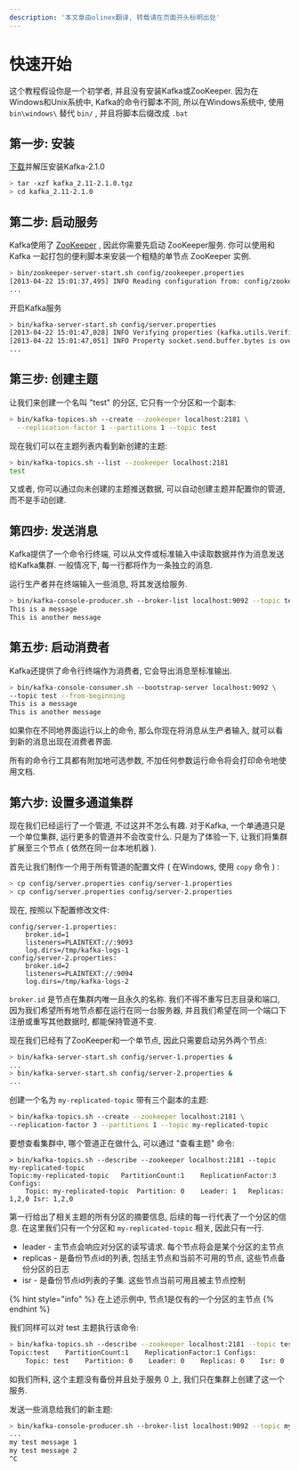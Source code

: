 ```yaml
---
description: '本文章由olinex翻译, 转载请在页面开头标明出处'
---
```


# 快速开始

这个教程假设你是一个初学者, 并且没有安装Kafka或ZooKeeper. 因为在Windows和Unix系统中, Kafka的命令行脚本不同, 所以在Windows系统中, 使用 `bin\windows\` 替代 `bin/` , 并且将脚本后缀改成 `.bat`

## 第一步: 安装

[下载](https://www.apache.org/dyn/closer.cgi?path=/kafka/2.1.0/kafka_2.11-2.1.0.tgz)并解压安装Kafka-2.1.0

```bash
> tar -xzf kafka_2.11-2.1.0.tgz
> cd kafka_2.11-2.1.0
```

## 第二步: 启动服务

Kafka使用了 [ZooKeeper](https://zookeeper.apache.org/) , 因此你需要先启动 ZooKeeper服务. 你可以使用和 Kafka 一起打包的便利脚本来安装一个粗糙的单节点 ZooKeeper 实例.

```bash
> bin/zookeeper-server-start.sh config/zookeeper.properties
[2013-04-22 15:01:37,495] INFO Reading configuration from: config/zookeeper.properties (org.apache.zookeeper.server.quorum.QuorumPeerConfig)
...
```

开启Kafka服务

```bash
> bin/kafka-server-start.sh config/server.properties
[2013-04-22 15:01:47,028] INFO Verifying properties (kafka.utils.VerifiableProperties)
[2013-04-22 15:01:47,051] INFO Property socket.send.buffer.bytes is overridden to 1048576 (kafka.utils.VerifiableProperties)
...
```

## 第三步: 创建主题

让我们来创建一个名叫 "test" 的分区, 它只有一个分区和一个副本:

```bash
> bin/kafka-topices.sh --create --zookeeper localhost:2181 \
  --replication-factor 1 --partitions 1 --topic test
```

现在我们可以在主题列表内看到新创建的主题:

```bash
> bin/kafka-topics.sh --list --zookeeper localhost:2181
test
```

又或者, 你可以通过向未创建的主题推送数据, 可以自动创建主题并配置你的管道, 而不是手动创建.

## 第四步: 发送消息

Kafka提供了一个命令行终端, 可以从文件或标准输入中读取数据并作为消息发送给Kafka集群. 一般情况下, 每一行都将作为一条独立的消息.

运行生产者并在终端输入一些消息, 将其发送给服务.

```bash
> bin/kafka-console-producer.sh --broker-list localhost:9092 --topic test
This is a message
This is another message
```

## 第五步: 启动消费者

Kafka还提供了命令行终端作为消费者, 它会导出消息至标准输出.

```bash
> bin/kafka-console-consumer.sh --bootstrap-server localhost:9092 \
--topic test --from-beginning
This is a message
This is another message
```

如果你在不同地界面运行以上的命令, 那么你现在将消息从生产者输入, 就可以看到新的消息出现在消费者界面.

所有的命令行工具都有附加地可选参数, 不加任何参数运行命令将会打印命令地使用文档.

## 第六步: 设置多通道集群

现在我们已经运行了一个管道, 不过这并不怎么有趣. 对于Kafka, 一个单通道只是一个单位集群, 运行更多的管道并不会改变什么. 只是为了体验一下, 让我们将集群扩展至三个节点 \( 依然在同一台本地机器 \).

首先让我们制作一个用于所有管道的配置文件 \( 在Windows, 使用 `copy` 命令 \) :

```bash
> cp config/server.properties config/server-1.properties
> cp config/server.properties config/server-2.properties
```

现在, 按照以下配置修改文件:

```text
config/server-1.properties:
    broker.id=1
    listeners=PLAINTEXT://:9093
    log.dirs=/tmp/kafka-logs-1
config/server-2.properties:
    broker.id=2
    listeners=PLAINTEXT://:9094
    log.dirs=/tmp/kafka-logs-2
```

`broker.id` 是节点在集群内唯一且永久的名称. 我们不得不重写日志目录和端口, 因为我们希望所有地节点都在运行在同一台服务器, 并且我们希望在同一个端口下注册或重写其他数据时, 都能保持管道不变.

现在我们已经有了ZooKeeper和一个单节点, 因此只需要启动另外两个节点:

```bash
> bin/kafka-server-start.sh config/server-1.properties &
...
> bin/kafka-server-start.sh config/server-2.properties &
...
```

创建一个名为 `my-replicated-topic` 带有三个副本的主题:

```bash
> bin/kafka-topics.sh --create --zookeeper localhost:2181 \
--replication-factor 3 --partitions 1 --topic my-replicated-topic
```

要想查看集群中, 哪个管道正在做什么, 可以通过 "查看主题" 命令:

```text
> bin/kafka-topics.sh --describe --zookeeper localhost:2181 --topic my-replicated-topic
Topic:my-replicated-topic   PartitionCount:1    ReplicationFactor:3 Configs:
    Topic: my-replicated-topic  Partition: 0    Leader: 1   Replicas: 1,2,0 Isr: 1,2,0
```

第一行给出了相关主题的所有分区的摘要信息, 后续的每一行代表了一个分区的信息. 在这里我们只有一个分区和 `my-replicated-topic` 相关, 因此只有一行. 

* leader - 主节点会响应对分区的读写请求. 每个节点将会是某个分区的主节点
* replicas - 是备份节点id的列表, 包括主节点和当前不可用的节点, 这些节点备份分区的日志
* isr - 是备份节点id列表的子集. 这些节点当前可用且被主节点控制

{% hint style="info" %}
在上述示例中, 节点1是仅有的一个分区的主节点
{% endhint %}

我们同样可以对 test 主题执行该命令:

```bash
> bin/kafka-topics.sh --describe --zookeeper localhost:2181 --topic test
Topic:test    PartitionCount:1    ReplicationFactor:1 Configs:
    Topic: test    Partition: 0    Leader: 0    Replicas: 0    Isr: 0
```

如我们所料, 这个主题没有备份并且处于服务 0 上, 我们只在集群上创建了这一个服务.

发送一些消息给我们的新主题:

```bash
> bin/kafka-console-producer.sh --broker-list localhost:9092 --topic my-replicated-topic
...
my test message 1
my test message 2
^C
```



